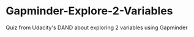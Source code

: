 # Gapminder-Explore-2-Variables
Quiz from Udacity's DAND about exploring 2 variables using Gapminder
